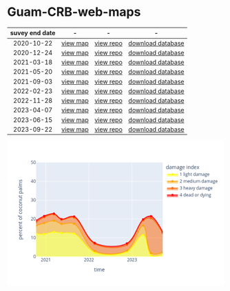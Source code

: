 # Guam-CRB-web-maps

suvey end date | - | - | -
:---: | :---: | :---: | :---:
2020-10-22 | [view map](https://aubreymoore.github.io/new-crb-damage-map) | [view repo](https://github.com/aubreymoore/new-crb-damage-map) | [download database](https://github.com/aubreymoore/new-crb-damage-map/raw/main/original-map/Guam01.db)
2020-12-24 | [view map](https://aubreymoore.github.io/Guam-CRB-damage-map-2020-12/webmap/v1) | [view repo](https://github.com/aubreymoore/Guam-CRB-damage-map-2020-12) | [download database](https://github.com/aubreymoore/Guam-CRB-damage-map-2020-12/raw/main/Guam02.db)
2021-03-18 | [view map](https://aubreymoore.github.io/Guam-CRB-Damage-Map-2021-03) | [view repo](https://github.com/aubreymoore/Guam-CRB-damage-map-2021-03) | [download database](https://github.com/aubreymoore/Guam-CRB-Damage-Map-2021-03/blob/main/Guam03.zip)
2021-05-20 | [view map](https://aubreymoore.github.io/Guam-CRB-Damage-Map-2021-05/webmap) | [view repo](https://github.com/aubreymoore/Guam-CRB-Damage-Map-2021-05) | [download database](https://github.com/aubreymoore/Guam-CRB-Damage-Map-2021-05/raw/main/Guam04.db)
2021-09-03 | [view map](https://aubreymoore.github.io/Guam-CRB-Damage-Map-20021-09/webmap) | [view repo](https://github.com/aubreymoore/Guam-CRB-Damage-Map-20021-09) | [download database](https://github.com/aubreymoore/Guam-CRB-Damage-Map-20021-09/raw/main/crb-damage-2021-09.db)
2022-02-23 | [view map](https://aubreymoore.github.io/Guam-CRB-Damage-Map-2022-02/webmap/#11/13.4483/144.7860) | [view repo](https://github.com/aubreymoore/Guam-CRB-Damage-Map-2022-02) | [download database](https://github.com/aubreymoore/Guam-CRB-Damage-Map-2022-02/raw/main/Guam-CRB-Damage-Map-2022-02.db)
2022-11-28 | [view map](https://aubreymoore.github.io/Guam-CRB-Damage-Map-2022-11/webmap/#11/13.4483/144.7860) | [view repo](https://github.com/aubreymoore/Guam-CRB-Damage-Map-2022-11) | [download database](https://github.com/aubreymoore/Guam-CRB-Damage-Map-2022-11/raw/main/output/Guam07.db)
2023-04-07 | [view map](https://aubreymoore.github.io/Guam-CRB-Damage-Map-2023-04/webmap/#11/13.4483/144.7860) | [view repo](https://github.com/aubreymoore/Guam-CRB-Damage-Map-2023-04) | [download database](https://github.com/aubreymoore/Guam-CRB-Damage-Map-2023-04/raw/main/output/results.db)
2023-06-15 | [view map](https://aubreymoore.github.io/aubreymoore-Guam-CRB-Damage-Map-2023-06/webmap/#11/13.4483/144.7860) | [view repo](https://github.com/aubreymoore/aubreymoore-Guam-CRB-Damage-Map-2023-06) | [download database](https://github.com/aubreymoore/aubreymoore-Guam-CRB-Damage-Map-2023-06/raw/main/output/results.db)
2023-09-22 | [view map](https://aubreymoore.github.io/Guam-CRB-Damage-Map-2023-09/webmap/#11/13.4483/144.7860) | [view repo](https://github.com/aubreymoore/Guam-CRB-Damage-Map-2023-09) | [download database](https://github.com/aubreymoore/Guam-CRB-Damage-Map-2023-09/raw/main/output/results.db)

![plot](timeline-plot/timeline.png)

